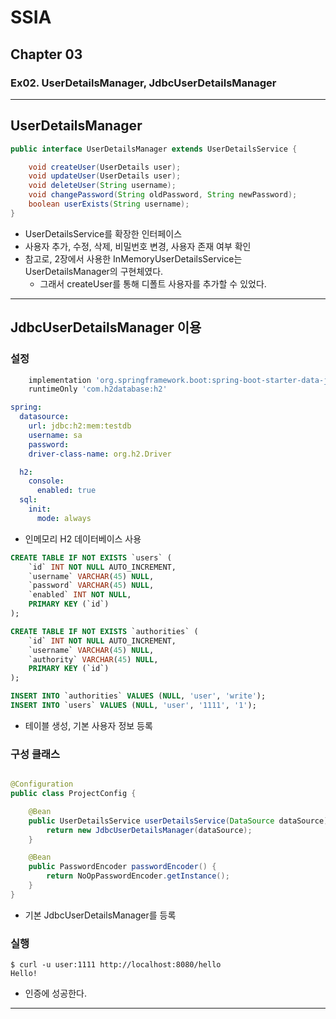 # SSIA
## Chapter 03
### Ex02. UserDetailsManager, JdbcUserDetailsManager

---

## UserDetailsManager
```java
public interface UserDetailsManager extends UserDetailsService {

	void createUser(UserDetails user);
	void updateUser(UserDetails user);
	void deleteUser(String username);
	void changePassword(String oldPassword, String newPassword);
	boolean userExists(String username);
}
```
- UserDetailsService를 확장한 인터페이스
- 사용자 추가, 수정, 삭제, 비밀번호 변경, 사용자 존재 여부 확인
- 참고로, 2장에서 사용한 InMemoryUserDetailsService는 UserDetailsManager의 구현체였다.
  - 그래서 createUser를 통해 디폴트 사용자를 추가할 수 있었다.

---

## JdbcUserDetailsManager 이용

### 설정
```groovy
	implementation 'org.springframework.boot:spring-boot-starter-data-jdbc'
	runtimeOnly 'com.h2database:h2'
```
```yaml
spring:
  datasource:
    url: jdbc:h2:mem:testdb
    username: sa
    password:
    driver-class-name: org.h2.Driver

  h2:
    console:
      enabled: true
  sql:
    init:
      mode: always
```
- 인메모리 H2 데이터베이스 사용

```sql
CREATE TABLE IF NOT EXISTS `users` (
    `id` INT NOT NULL AUTO_INCREMENT,
    `username` VARCHAR(45) NULL,
    `password` VARCHAR(45) NULL,
    `enabled` INT NOT NULL,
    PRIMARY KEY (`id`)
);

CREATE TABLE IF NOT EXISTS `authorities` (
    `id` INT NOT NULL AUTO_INCREMENT,
    `username` VARCHAR(45) NULL,
    `authority` VARCHAR(45) NULL,
    PRIMARY KEY (`id`)
);
```
```sql
INSERT INTO `authorities` VALUES (NULL, 'user', 'write');
INSERT INTO `users` VALUES (NULL, 'user', '1111', '1');
```
- 테이블 생성, 기본 사용자 정보 등록

### 구성 클래스
```java

@Configuration
public class ProjectConfig {

    @Bean
    public UserDetailsService userDetailsService(DataSource dataSource) {
        return new JdbcUserDetailsManager(dataSource);
    }

    @Bean
    public PasswordEncoder passwordEncoder() {
        return NoOpPasswordEncoder.getInstance();
    }
}
```
- 기본 JdbcUserDetailsManager를 등록

### 실행
```shell
$ curl -u user:1111 http://localhost:8080/hello
Hello!
```
- 인증에 성공한다.

---
